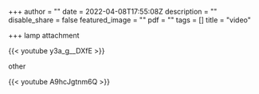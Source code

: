 +++
author = ""
date = 2022-04-08T17:55:08Z
description = ""
disable_share = false
featured_image = ""
pdf = ""
tags = []
title = "video"

+++
lamp attachment

{{< youtube y3a_g__DXfE >}}

other

{{< youtube A9hcJgtnm6Q >}}